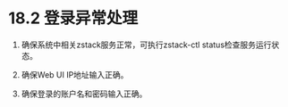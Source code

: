 # 18.2 登录异常处理

1. 确保系统中相关zstack服务正常，可执行zstack-ctl status检查服务运行状态。

2. 确保Web UI IP地址输入正确。

3. 确保登录的账户名和密码输入正确。

